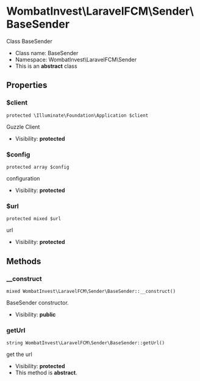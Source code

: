 WombatInvest\LaravelFCM\Sender\BaseSender
===============

Class BaseSender




* Class name: BaseSender
* Namespace: WombatInvest\LaravelFCM\Sender
* This is an **abstract** class





Properties
----------


### $client

    protected \Illuminate\Foundation\Application $client

Guzzle Client



* Visibility: **protected**


### $config

    protected array $config

configuration



* Visibility: **protected**


### $url

    protected mixed $url

url



* Visibility: **protected**


Methods
-------


### __construct

    mixed WombatInvest\LaravelFCM\Sender\BaseSender::__construct()

BaseSender constructor.



* Visibility: **public**




### getUrl

    string WombatInvest\LaravelFCM\Sender\BaseSender::getUrl()

get the url



* Visibility: **protected**
* This method is **abstract**.



